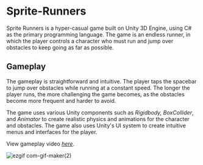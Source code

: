 # Sprite-Runners

Sprite Runners is a hyper-casual game built on Unity 3D Engine, using C# as the primary programming language. The game is an endless runner, in which the player controls a character who must run and jump over obstacles to keep going as far as possible.

## Gameplay

The gameplay is straightforward and intuitive. The player taps the spacebar to jump over obstacles while running at a constant speed. The longer the player runs, the more challenging the game becomes, as the obstacles become more frequent and harder to avoid.

The game uses various Unity components such as _Rigidbody, BoxCollider_, and _Animator_ to create realistic physics and animations for the character and obstacles. The game also uses Unity's UI system to create intuitive menus and interfaces for the player.

View gameplay video _[here](https://drive.google.com/file/d/1Kwd9W9uwMRIPQHjtL8s9wEVY8tlMhwtM/view?usp=sharing)_.

![ezgif com-gif-maker(2)](https://user-images.githubusercontent.com/77115160/212480178-c20aac97-9e6b-4b7e-bda0-59308fed6497.gif)




